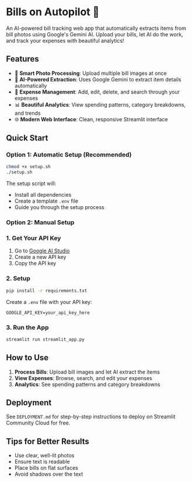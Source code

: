 # Bills on Autopilot 📄

An AI-powered bill tracking web app that automatically extracts items from bill photos using Google's Gemini AI. Upload your bills, let AI do the work, and track your expenses with beautiful analytics!

## Features

- 📸 **Smart Photo Processing**: Upload multiple bill images at once
- 🤖 **AI-Powered Extraction**: Uses Google Gemini to extract item details automatically
- 💾 **Expense Management**: Add, edit, delete, and search through your expenses
- 📊 **Beautiful Analytics**: View spending patterns, category breakdowns, and trends
- 🌐 **Modern Web Interface**: Clean, responsive Streamlit interface

## Quick Start

### Option 1: Automatic Setup (Recommended)
```bash
chmod +x setup.sh
./setup.sh
```
The setup script will:
- Install all dependencies
- Create a template `.env` file
- Guide you through the setup process

### Option 2: Manual Setup

### 1. Get Your API Key
1. Go to [Google AI Studio](https://makersuite.google.com/app/apikey)
2. Create a new API key
3. Copy the API key

### 2. Setup
```bash
pip install -r requirements.txt
```

Create a `.env` file with your API key:
```
GOOGLE_API_KEY=your_api_key_here
```

### 3. Run the App
```bash
streamlit run streamlit_app.py
```

## How to Use

1. **Process Bills**: Upload bill images and let AI extract the items
2. **View Expenses**: Browse, search, and edit your expenses
3. **Analytics**: See spending patterns and category breakdowns

## Deployment

See `DEPLOYMENT.md` for step-by-step instructions to deploy on Streamlit Community Cloud for free.

## Tips for Better Results

- Use clear, well-lit photos
- Ensure text is readable
- Place bills on flat surfaces
- Avoid shadows over the text
